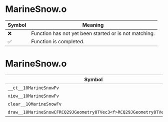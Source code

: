 # MarineSnow.o
| Symbol | Meaning 
| ------------- | ------------- 
| :x: | Function has not yet been started or is not matching. 
| :white_check_mark: | Function is completed. 


# MarineSnow.o
| Symbol | Decompiled? |
| ------------- | ------------- |
| `__ct__10MarineSnowFv` | :x: |
| `view__10MarineSnowFv` | :x: |
| `clear__10MarineSnowFv` | :x: |
| `draw__10MarineSnowCFRCQ29JGeometry8TVec3<f>RCQ29JGeometry8TVec3<f>f` | :x: |
